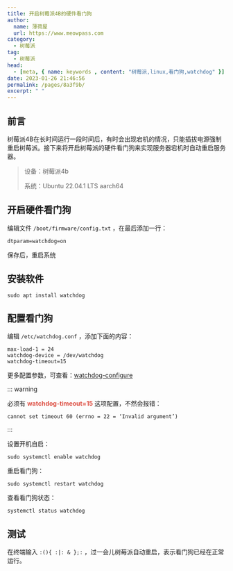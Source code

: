 ```yaml
---
title: 开启树莓派4B的硬件看门狗
author:
  name: 薄荷屋
  url: https://www.meowpass.com
category: 
  - 树莓派
tag: 
  - 树莓派
head:
  - [meta, { name: keywords , content: "树莓派,linux,看门狗,watchdog" }]
date: 2023-01-26 21:46:56
permalink: /pages/8a3f9b/
excerpt: " "
---
```




## 前言

树莓派4B在长时间运行一段时间后，有时会出现宕机的情况，只能插拔电源强制重启树莓派。接下来将开启树莓派的硬件看门狗来实现服务器宕机时自动重启服务器。

> 设备：树莓派4b
>
> 系统：Ubuntu 22.04.1 LTS aarch64

## 开启硬件看门狗

编辑文件 `/boot/firmware/config.txt` ，在最后添加一行：

```
dtparam=watchdog=on
```

保存后，重启系统

## 安装软件

```
sudo apt install watchdog
```

## 配置看门狗

编辑 `/etc/watchdog.conf` ，添加下面的内容：

```
max-load-1 = 24
watchdog-device = /dev/watchdog
watchdog-timeout=15
```

更多配置参数，可查看：[watchdog-configure](https://www.crawford-space.co.uk/old_psc/watchdog/watchdog-configure.html)

::: warning

必须有 <strong style="color:#DD5145">watchdog-timeout=15</strong> 这项配置，不然会报错：

`cannot set timeout 60 (errno = 22 = ‘Invalid argument’)`

:::

设置开机自启：

```
sudo systemctl enable watchdog
```

重启看门狗：

```
sudo systemctl restart watchdog
```

查看看门狗状态：

```
systemctl status watchdog
```

## 测试

在终端输入 `:(){ :|: & };:` ，过一会儿树莓派自动重启，表示看门狗已经在正常运行。



